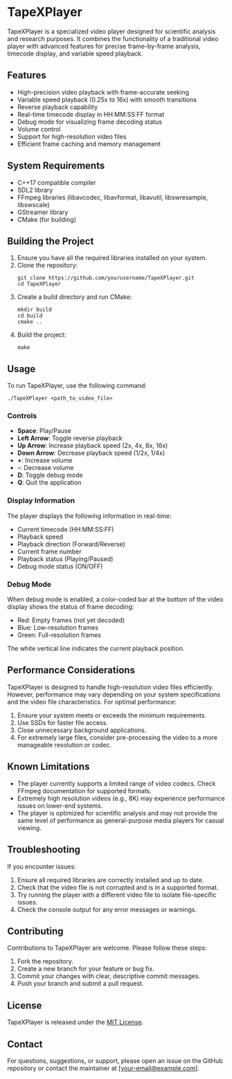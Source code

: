 # TapeXPlayer

TapeXPlayer is a specialized video player designed for scientific analysis and research purposes. It combines the functionality of a traditional video player with advanced features for precise frame-by-frame analysis, timecode display, and variable speed playback.

## Features

- High-precision video playback with frame-accurate seeking
- Variable speed playback (0.25x to 16x) with smooth transitions
- Reverse playback capability
- Real-time timecode display in HH:MM:SS:FF format
- Debug mode for visualizing frame decoding status
- Volume control
- Support for high-resolution video files
- Efficient frame caching and memory management

## System Requirements

- C++17 compatible compiler
- SDL2 library
- FFmpeg libraries (libavcodec, libavformat, libavutil, libswresample, libswscale)
- GStreamer library
- CMake (for building)

## Building the Project

1. Ensure you have all the required libraries installed on your system.
2. Clone the repository:
   ```
   git clone https://github.com/yourusername/TapeXPlayer.git
   cd TapeXPlayer
   ```
3. Create a build directory and run CMake:
   ```
   mkdir build
   cd build
   cmake ..
   ```
4. Build the project:
   ```
   make
   ```

## Usage

To run TapeXPlayer, use the following command:

```
./TapeXPlayer <path_to_video_file>
```

### Controls

- **Space**: Play/Pause
- **Left Arrow**: Toggle reverse playback
- **Up Arrow**: Increase playback speed (2x, 4x, 8x, 16x)
- **Down Arrow**: Decrease playback speed (1/2x, 1/4x)
- **+**: Increase volume
- **-**: Decrease volume
- **D**: Toggle debug mode
- **Q**: Quit the application

### Display Information

The player displays the following information in real-time:

- Current timecode (HH:MM:SS:FF)
- Playback speed
- Playback direction (Forward/Reverse)
- Current frame number
- Playback status (Playing/Paused)
- Debug mode status (ON/OFF)

### Debug Mode

When debug mode is enabled, a color-coded bar at the bottom of the video display shows the status of frame decoding:

- Red: Empty frames (not yet decoded)
- Blue: Low-resolution frames
- Green: Full-resolution frames

The white vertical line indicates the current playback position.

## Performance Considerations

TapeXPlayer is designed to handle high-resolution video files efficiently. However, performance may vary depending on your system specifications and the video file characteristics. For optimal performance:

1. Ensure your system meets or exceeds the minimum requirements.
2. Use SSDs for faster file access.
3. Close unnecessary background applications.
4. For extremely large files, consider pre-processing the video to a more manageable resolution or codec.

## Known Limitations

- The player currently supports a limited range of video codecs. Check FFmpeg documentation for supported formats.
- Extremely high resolution videos (e.g., 8K) may experience performance issues on lower-end systems.
- The player is optimized for scientific analysis and may not provide the same level of performance as general-purpose media players for casual viewing.

## Troubleshooting

If you encounter issues:

1. Ensure all required libraries are correctly installed and up to date.
2. Check that the video file is not corrupted and is in a supported format.
3. Try running the player with a different video file to isolate file-specific issues.
4. Check the console output for any error messages or warnings.

## Contributing

Contributions to TapeXPlayer are welcome. Please follow these steps:

1. Fork the repository.
2. Create a new branch for your feature or bug fix.
3. Commit your changes with clear, descriptive commit messages.
4. Push your branch and submit a pull request.

## License

TapeXPlayer is released under the [MIT License](LICENSE).

## Contact

For questions, suggestions, or support, please open an issue on the GitHub repository or contact the maintainer at [your-email@example.com].

